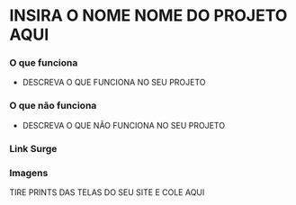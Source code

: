 # INSIRA O NOME NOME DO PROJETO AQUI

### O que funciona

-   DESCREVA O QUE FUNCIONA NO SEU PROJETO

### O que não funciona

-   DESCREVA O QUE NÃO FUNCIONA NO SEU PROJETO

### Link Surge

### Imagens

TIRE PRINTS DAS TELAS DO SEU SITE E COLE AQUI
